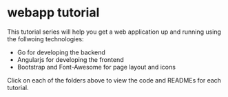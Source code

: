 webapp tutorial
======================

This tutorial series will help you get a web application up and running using the follwoing technologies:

* Go for developing the backend
* Angularjs for developing the frontend
* Bootstrap and Font-Awesome for page layout and icons
 
Click on each of the folders above to view the code and READMEs for each tutorial.
